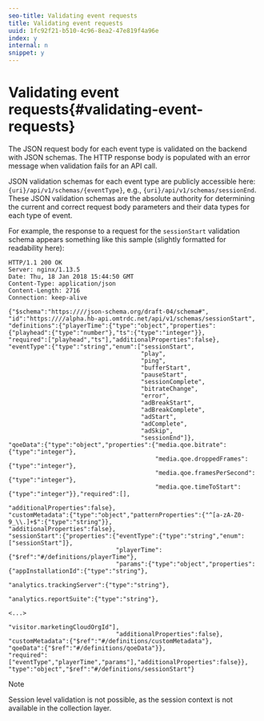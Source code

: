 ```yaml
---
seo-title: Validating event requests
title: Validating event requests
uuid: 1fc92f21-b510-4c96-8ea2-47e819f4a96e
index: y
internal: n
snippet: y
---
```


# Validating event requests{#validating-event-requests}

<a id="section_cpy_3xc_mcb"></a>

The JSON request body for each event type is validated on the backend with JSON schemas. The HTTP response body is populated with an error message when validation fails for an API call.

JSON validation schemas for each event type are publicly accessible here: `{uri}/api/v1/schemas/{eventType}`, e.g., `{uri}/api/v1/schemas/sessionEnd`. These JSON validation schemas are the absolute authority for determining the current and correct request body parameters and their data types for each type of event.

For example, the response to a request for the `sessionStart` validation schema appears something like this sample (slightly formatted for readability here): 

```
HTTP/1.1 200 OK
Server: nginx/1.13.5
Date: Thu, 18 Jan 2018 15:44:50 GMT
Content-Type: application/json
Content-Length: 2716
Connection: keep-alive

{"$schema":"https:////json-schema.org/draft-04/schema#",
"id":"https:////alpha.hb-api.omtrdc.net/api/v1/schemas/sessionStart",
"definitions":{"playerTime":{"type":"object","properties":
{"playhead":{"type":"number"},"ts":{"type":"integer"}},
"required":["playhead","ts"],"additionalProperties":false},
"eventType":{"type":"string","enum":["sessionStart",
                                     "play",
                                     "ping",
                                     "bufferStart",
                                     "pauseStart",
                                     "sessionComplete",
                                     "bitrateChange",
                                     "error",
                                     "adBreakStart",
                                     "adBreakComplete",
                                     "adStart",
                                     "adComplete",
                                     "adSkip",
                                     "sessionEnd"]},
"qoeData":{"type":"object","properties":{"media.qoe.bitrate":{"type":"integer"},
                                         "media.qoe.droppedFrames":{"type":"integer"},
                                         "media.qoe.framesPerSecond":{"type":"integer"},
                                         "media.qoe.timeToStart":{"type":"integer"}},"required":[],
                                         "additionalProperties":false},
"customMetadata":{"type":"object","patternProperties":{"^[a-zA-Z0-9_\\.]+$":{"type":"string"}},
"additionalProperties":false},
"sessionStart":{"properties":{"eventType":{"type":"string","enum":["sessionStart"]},
                              "playerTime":{"$ref":"#/definitions/playerTime"},
                              "params":{"type":"object","properties":{"appInstallationId":{"type":"string"},
                                                                      "analytics.trackingServer":{"type":"string"},
                                                                      "analytics.reportSuite":{"type":"string"},
                                                                      <...>
                                                                      "visitor.marketingCloudOrgId"],
                              "additionalProperties":false},
"customMetadata":{"$ref":"#/definitions/customMetadata"},
"qoeData":{"$ref":"#/definitions/qoeData"}},
"required":["eventType","playerTime","params"],"additionalProperties":false}},
"type":"object","$ref":"#/definitions/sessionStart"}
```

>[!NOTE]
>
>Session level validation is not possible, as the session context is not available in the collection layer.

